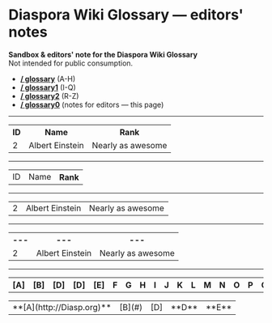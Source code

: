 # Diaspora Wiki Glossary — editors' notes 
 
**Sandbox & editors' note for the Diaspora Wiki Glossary**    
Not intended for public consumption.      
   
- **[/ glossary](https://github.com/diaspora/diaspora/wiki/glossary)** (A-H)
- **[/ glossary1](https://github.com/diaspora/diaspora/wiki/glossary2)** (I-Q)
- **[/ glossary2](https://github.com/diaspora/diaspora/wiki/glossary3)** (R-Z)
- **[/ glossary0](https://github.com/diaspora/diaspora/wiki/glossary0)** (notes for editors — this page)   
   
---   

<table>
  <tr>
    <th>ID</th><th>Name</th><th>Rank</th>
  </tr>
  <tr>
    <td>2</td><td>Albert Einstein</td><td>Nearly as awesome</td>
  </tr>
</table>

---

<table>
  <tr>
    <td>ID</td><td>Name</td><th>Rank</td>
  </tr>
</table>

---

<table>
  <tr>
    <td>2</td><td>Albert Einstein</td><td>Nearly as awesome</td>
  </tr>
</table>

---

<table>
  <tr>
    <th> --- </th><th> --- </th><th> --- </th>
  </tr>
  <tr>
    <td>2</td><td>Albert Einstein</td><td>Nearly as awesome</td>
  </tr>
</table>

---

<a><table><tr>
<th>[A]</th><th>[B]</th><th>[D]</th><th>[D]</th><th>[E]</th><th> F </th><th> G </th><th> H </th><th> I </th><th> J </th><th> K </th><th> L </th><th> M </th><th> N </th><th> O </th><th> P </th><th> Q </th><th> R </th><th> S </th><th> T </th><th> U </th><th> V </th><th> W </th><th> X </th><th> Y </th><th> Z </th> 
</tr></table></a>

<a style="background-color: yellow;"><table><tr>
<td> **[A](http://Diasp.org)** </td><td> [B](#) </td><td> [D] </td><td> **D** </td><td> **E** </td>
</tr></table></a>



[A]: http://google.com
[B]: http://google.com
[C]: http://google.com
[D]: http://google.com
[E]: http://google.com


